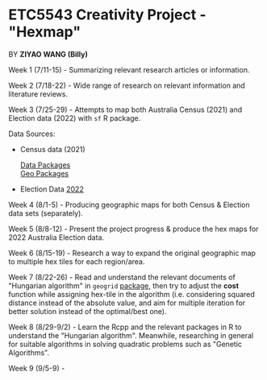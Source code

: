 # ETC5543 Creativity Project - "Hexmap"

BY **ZIYAO WANG (Billy)**

Week 1 (7/11-15) - Summarizing relevant research articles or information.

Week 2 (7/18-22) - Wide range of research on relevant information and literature reviews.

Week 3 (7/25-29) - Attempts to map both Australia Census (2021) and Election data (2022) with `sf` R package.

Data Sources:  
  
  * Census data (2021)
  
    [Data Packages](https://www.abs.gov.au/census/find-census-data/datapacks?release=2021&product=GCP&geography=SA1&header=S)            
    [Geo Packages](https://www.abs.gov.au/census/find-census-data/geopackages)

  * Election Data [2022](https://www.aec.gov.au/Electorates/gis/gis_datadownload.htm)

Week 4 (8/1-5) - Producing geographic maps for both Census & Election data sets (separately).

Week 5 (8/8-12) - Present the project progress & produce the hex maps for 2022 Australia Election data.

Week 6 (8/15-19) - Research a way to expand the original geographic map to multiple hex tiles for each region/area.    

Week 7 (8/22-26) - Read and understand the relevant documents of "Hungarian algorithm" in `geogrid` [package](https://github.com/jbaileyh/geogrid), then try to adjust the **cost** function while assigning hex-tile in the algorithm (i.e. considering squared distance instead of the absolute value, and aim for multiple iteration for better solution instead of the optimal/best one).

Week 8 (8/29-9/2) - Learn the Rcpp and the relevant packages in R to understand the "Hungarian algorithm". Meanwhile, researching in general for suitable algorithms in solving quadratic problems such as "Genetic Algorithms".   

Week 9 (9/5-9) - 



